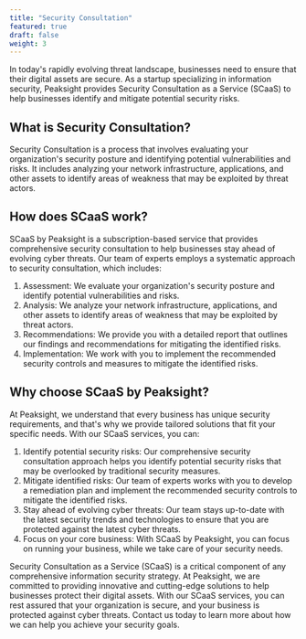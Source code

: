 ```yaml
---
title: "Security Consultation"
featured: true
draft: false
weight: 3
---
```


In today's rapidly evolving threat landscape, businesses need to ensure that their digital assets are secure. As a startup specializing in information security, Peaksight provides Security Consultation as a Service (SCaaS) to help businesses identify and mitigate potential security risks.


## What is Security Consultation?
Security Consultation is a process that involves evaluating your organization's security posture and identifying potential vulnerabilities and risks. It includes analyzing your network infrastructure, applications, and other assets to identify areas of weakness that may be exploited by threat actors.

## How does SCaaS work?
SCaaS by Peaksight is a subscription-based service that provides comprehensive security consultation to help businesses stay ahead of evolving cyber threats. Our team of experts employs a systematic approach to security consultation, which includes:

1. Assessment: We evaluate your organization's security posture and identify potential vulnerabilities and risks.
2. Analysis: We analyze your network infrastructure, applications, and other assets to identify areas of weakness that may be exploited by threat actors.
3. Recommendations: We provide you with a detailed report that outlines our findings and recommendations for mitigating the identified risks.
4. Implementation: We work with you to implement the recommended security controls and measures to mitigate the identified risks.
    
## Why choose SCaaS by Peaksight?
At Peaksight, we understand that every business has unique security requirements, and that's why we provide tailored solutions that fit your specific needs. With our SCaaS services, you can:

1. Identify potential security risks: Our comprehensive security consultation approach helps you identify potential security risks that may be overlooked by traditional security measures.
2. Mitigate identified risks: Our team of experts works with you to develop a remediation plan and implement the recommended security controls to mitigate the identified risks.
3. Stay ahead of evolving cyber threats: Our team stays up-to-date with the latest security trends and technologies to ensure that you are protected against the latest cyber threats.
4. Focus on your core business: With SCaaS by Peaksight, you can focus on running your business, while we take care of your security needs.


Security Consultation as a Service (SCaaS) is a critical component of any comprehensive information security strategy. At Peaksight, we are committed to providing innovative and cutting-edge solutions to help businesses protect their digital assets. With our SCaaS services, you can rest assured that your organization is secure, and your business is protected against cyber threats. Contact us today to learn more about how we can help you achieve your security goals.
